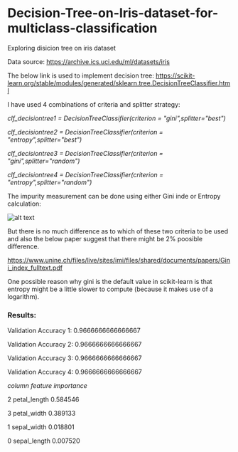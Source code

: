# Decision-Tree-on-Iris-dataset-for-multiclass-classification
Exploring disicion tree on iris dataset

Data source: https://archive.ics.uci.edu/ml/datasets/iris

The below link is used to implement decision tree:
https://scikit-learn.org/stable/modules/generated/sklearn.tree.DecisionTreeClassifier.html

I have used 4 combinations of criteria and splitter strategy:

*clf_decisiontree1 = DecisionTreeClassifier(criterion = "gini",splitter="best")*

*clf_decisiontree2 = DecisionTreeClassifier(criterion = "entropy",splitter="best")*

*clf_decisiontree3 = DecisionTreeClassifier(criterion = "gini",splitter="random")*

*clf_decisiontree4 = DecisionTreeClassifier(criterion = "entropy",splitter="random")*

The impurity measurement can be done using either Gini inde or Entropy calculation:


![alt text](https://miro.medium.com/max/700/1*hmWktuMpZo5hX1AavOc92w.png)

But there is no much difference as to which of these two criteria to be used and also the below paper suggest that there might be 2% poosible difference.

https://www.unine.ch/files/live/sites/imi/files/shared/documents/papers/Gini_index_fulltext.pdf

One possible reason why gini is the default value in scikit-learn is that entropy might be a little slower to compute (because it makes use of a logarithm).


### Results:
Validation Accuracy 1: 0.9666666666666667

Validation Accuracy 2: 0.9666666666666667

Validation Accuracy 3: 0.9666666666666667

Validation Accuracy 4: 0.9666666666666667

*column feature importance*

2       petal_length    0.584546

3       petal_width     0.389133

1       sepal_width     0.018801

0       sepal_length    0.007520




